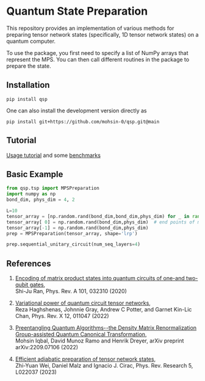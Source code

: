 # Quantum State Preparation

This repository provides an implementation of various methods for preparing tensor network states (specifically, 1D tensor network states) on a quantum computer. 

To use the package, you first need to specify a list of NumPy arrays that represent the MPS. You can then 
call different routines in the package to prepare the state.

## Installation

```
pip install qsp
```

One can also install the development version directly as 
```
pip install git+https://github.com/mohsin-0/qsp.git@main
```

## Tutorial
[Usage tutorial](https://github.com/mohsin-0/qsp/blob/main/examples/state_prep_examples.ipynb) and some [benchmarks](https://github.com/mohsin-0/qsp/blob/main/examples/benchmarks.ipynb)


## Basic Example

```python
from qsp.tsp import MPSPreparation
import numpy as np
bond_dim, phys_dim = 4, 2

L=10
tensor_array = [np.random.rand(bond_dim,bond_dim,phys_dim) for _ in range(L)]
tensor_array[ 0] = np.random.rand(bond_dim,phys_dim)  # end points of mps
tensor_array[-1] = np.random.rand(bond_dim,phys_dim)
prep = MPSPreparation(tensor_array, shape='lrp')

prep.sequential_unitary_circuit(num_seq_layers=4)
```

## References
1. [Encoding of matrix product states into quantum circuits of one-and two-qubit gates](https://arxiv.org/abs/1908.07958),\
   Shi-Ju Ran, Phys. Rev. A 101, 032310 (2020)
   
2. [Variational power of quantum circuit tensor networks](https://arxiv.org/abs/2107.01307),\
   Reza Haghshenas, Johnnie Gray, Andrew C Potter,  and Garnet Kin-Lic Chan, Phys. Rev. X 12, 011047 (2022)
   
3. [Preentangling Quantum Algorithms--the Density Matrix Renormalization Group-assisted Quantum Canonical Transformation](https://arxiv.org/abs/2209.07106),\
   Mohsin Iqbal,  David Munoz Ramo and Henrik Dreyer, arXiv preprint arXiv:2209.07106 (2022)
   
4. [Efficient adiabatic preparation of tensor network states](https://arxiv.org/abs/2209.01230),\
   Zhi-Yuan Wei, Daniel Malz and Ignacio J. Cirac, Phys. Rev. Research 5, L022037 (2023)
   

